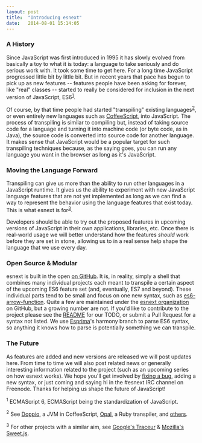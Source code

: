 ```yaml
---
layout: post
title:  "Introducing esnext"
date:   2014-08-01 15:14:05
---
```


### A History

Since JavaScript was first introduced in 1995 it has slowly evolved from basically a toy to what it is today: a language to take seriously and do serious work with. It took some time to get here. For a long time JavaScript progressed little bit by little bit. But in recent years that pace has begun to pick up as new features -- features people have been asking for forever, like "real" classes -- started to really be considered for inclusion in the next version of JavaScript, ES6<sup><a href="#footnote-1">1</a></sup>.

Of course, by that time people had started "transpiling" existing languages<sup><a href="#footnote-2">2</a></sup>, or even entirely new languages such as [CoffeeScript][coffeescript], into JavaScript. The process of transpiling is similar to compiling but, instead of taking source code for a language and turning it into machine code (or byte code, as in Java), the source code is converted into source code for another language. It makes sense that JavaScript would be a popular target for such transpiling techniques because, as the saying goes, you can run any language you want in the browser as long as it's JavaScript.

### Moving the Language Forward

Transpiling can give us more than the ability to run other languages in a JavaScript runtime. It gives us the ability to experiment with new JavaScript language features that are not yet implemented as long as we can find a way to represent the behavior using the language features that exist today. This is what esnext is for<sup><a href="#footnote-3">3</a></sup>.

Developers should be able to try out the proposed features in upcoming versions of JavaScript in their own applications, libraries, etc. Once there is real-world usage we will better understand how the features *should* work before they are set in stone, allowing us to in a real sense help shape the language that we use every day.

### Open Source & Modular

esnext is built in the open [on GitHub][esnext]. It is, in reality, simply a shell that combines many individual projects each meant to transpile a certain aspect of the upcoming ES6 feature set (and, eventually, ES7 and beyond). These individual parts tend to be small and focus on one new syntax, such as [es6-arrow-function][es6-arrow-function]. Quite a few are maintained under the [esnext organization][esnext-org] on GitHub, but a growing number are not. If you'd like to contribute to the project please see the [README][esnext] for our TODO, or submit a Pull Request for a syntax not listed. We use [Esprima][esprima]'s harmony branch to parse ES6 syntax, so anything it knows how to parse is potentially something we can transpile.

### The Future

As features are added and new versions are released we will post updates here. From time to time we will also post related news or generally interesting information related to the project (such as an upcoming series on how esnext works). We hope you'll get involved by [fixing a bug][esnext-issues], adding a new syntax, or just coming and saying hi in the #esnext IRC channel on Freenode. Thanks for helping us shape the future of JavaScript!

<p class="footnotes">
  <sup><a name="footnote-1">1</a></sup>
  ECMAScript 6, ECMAScript being the standardization of JavaScript.
  <br>

  <sup><a name="footnote-2">2</a></sup>
  See <a href="http://int3.github.io/doppio/about.html">Doppio</a>, a JVM in CoffeeScript, <a href="http://opalrb.org/">Opal</a>, a Ruby transpiler, and <a href="https://github.com/jashkenas/coffeescript/wiki/List-of-languages-that-compile-to-JS">others</a>.
  <br>

  <sup><a name="footnote-3">3</a></sup>
  For other projects with a similar aim, see <a href="http://google.github.io/traceur-compiler/">Google's Traceur</a> & <a href="http://sweetjs.org/">Mozilla's Sweet.js</a>.
  <br>
</p>

[coffeescript]: http://coffeescript.org/
[es6-arrow-function]: https://github.com/esnext/es6-arrow-function
[esnext]: https://github.com/esnext/esnext
[esnext-issues]: https://github.com/esnext/esnext/issues
[esnext-org]: https://github.com/esnext
[esprima]: https://github.com/ariya/esprima

